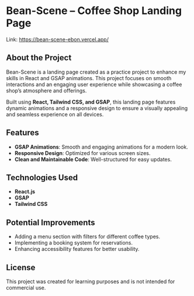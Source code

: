 # Bean-Scene – Coffee Shop Landing Page  
Link: https://bean-scene-ebon.vercel.app/

## About the Project  

Bean-Scene is a landing page created as a practice project to enhance my skills in React and GSAP animations. This project focuses on smooth interactions and an engaging user experience while showcasing a coffee shop’s atmosphere and offerings.  

Built using **React, Tailwind CSS, and GSAP**, this landing page features dynamic animations and a responsive design to ensure a visually appealing and seamless experience on all devices.  

## Features  

- **GSAP Animations**: Smooth and engaging animations for a modern look.  
- **Responsive Design**: Optimized for various screen sizes.  
- **Clean and Maintainable Code**: Well-structured for easy updates.  

## Technologies Used  

- **React.js**  
- **GSAP**  
- **Tailwind CSS**  

## Potential Improvements  

- Adding a menu section with filters for different coffee types.  
- Implementing a booking system for reservations.  
- Enhancing accessibility features for better usability.  

## License  

This project was created for learning purposes and is not intended for commercial use.  
